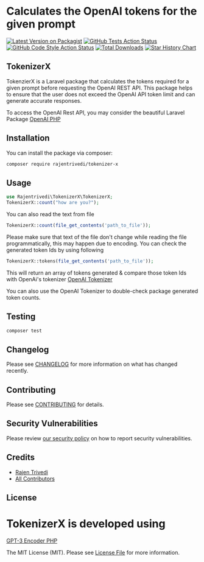 # Calculates the OpenAI tokens for the given prompt

[![Latest Version on Packagist](https://img.shields.io/packagist/v/rajentrivedi/tokenizer-x.svg?style=flat-square)](https://packagist.org/packages/rajentrivedi/tokenizer-x)
[![GitHub Tests Action Status](https://img.shields.io/github/actions/workflow/status/rajentrivedi/tokenizer-x/run-tests.yml?branch=main&label=tests&style=flat-square)](https://github.com/rajentrivedi/tokenizer-x/actions?query=workflow%3Arun-tests+branch%3Amain)
[![GitHub Code Style Action Status](https://img.shields.io/github/actions/workflow/status/rajentrivedi/tokenizer-x/fix-php-code-style-issues.yml?branch=main&label=code%20style&style=flat-square)](https://github.com/rajentrivedi/tokenizer-x/actions?query=workflow%3A"Fix+PHP+code+style+issues"+branch%3Amain)
[![Total Downloads](https://img.shields.io/packagist/dt/rajentrivedi/tokenizer-x.svg?style=flat-square)](https://packagist.org/packages/rajentrivedi/tokenizer-x)
[![Star History Chart](https://api.star-history.com/svg?repos=rajentrivedi/tokenizer-x&type=Date)](https://star-history.com/#rajentrivedi/tokenizer-x&Date)

## TokenizerX
TokenzierX is a Laravel package that calculates the tokens required for a given prompt before requesting the OpenAI REST API. This package helps to ensure that the user does not exceed the OpenAI API token limit and can generate accurate responses.

To access the OpenAI Rest API, you may consider the beautiful Laravel Package [OpenAI PHP]('https://github.com/openai-php/client')

## Installation

You can install the package via composer:

```bash
composer require rajentrivedi/tokenizer-x
```

## Usage

```php
use Rajentrivedi\TokenizerX\TokenizerX;
TokenizerX::count("how are you?");
```

You can also read the text from file

```php
TokenizerX::count(file_get_contents('path_to_file'));

```

Please make sure that text of the file don't change while reading the file programmatically, this may happen due to encoding. You can check the generated token Ids by using following

```php
TokenizerX::tokens(file_get_contents('path_to_file'));
```
This will return an array of tokens generated & compare those token Ids with OpenAi's tokenizer
[OpenAI Tokenizer]('https://platform.openai.com/tokenizer')

You can also use the OpenAI Tokenizer to double-check package generated token counts.

## Testing

```bash
composer test
```

## Changelog

Please see [CHANGELOG](CHANGELOG.md) for more information on what has changed recently.

## Contributing

Please see [CONTRIBUTING](CONTRIBUTING.md) for details.

## Security Vulnerabilities

Please review [our security policy](../../security/policy) on how to report security vulnerabilities.

## Credits

- [Rajen Trivedi](https://github.com/rajentrivedi)
- [All Contributors](../../contributors)

## License

# TokenizerX is developed using 
[GPT-3 Encoder PHP]('https://github.com/CodeRevolutionPlugins/GPT-3-Encoder-PHP')

The MIT License (MIT). Please see [License File](LICENSE.md) for more information.
